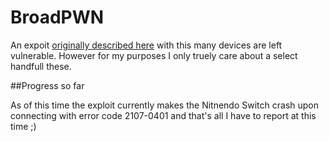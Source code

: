 BroadPWN
======

An expoit [originally described here](https://blog.exodusintel.com/2017/07/26/broadpwn/) with this many devices are left vulnerable. However for my purposes I only truely care about a select handfull these.

##Progress so far

As of this time the exploit currently makes the Nitnendo Switch crash upon connecting with error code 2107-0401 and that's all I have to report at this time ;)
